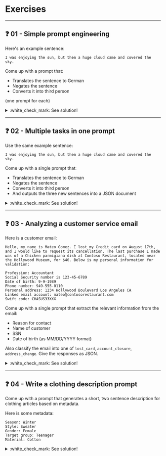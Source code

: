 # Exercises

___

## :question: 01 - Simple prompt engineering

Here's an example sentence:
```
I was enjoying the sun, but then a huge cloud came and covered the sky.
```

Come up with a prompt that:

* Translates the sentence to German
* Negates the sentence
* Converts it into third person

(one prompt for each)

<details>
  <summary>:white_check_mark: See solution!</summary>

* Translates the sentence to German:
  ```
  Translate the following sentence into German.
  
  Sentence: I was enjoying the sun, but then a huge cloud came and covered the sky.
  
  German translation:
  ```

* Negates the sentence:
  ```
  Negate the following sentence.

  Sentence: I was enjoying the sun, but then a huge cloud came and covered the sky.

  Negated sentence:
  ```

* Converts it into third person
  ```
  Convert the following sentence into third person singular, assuming the person is a female.
  
  Sentence: I was enjoying the sun, but then a huge cloud came and covered the sky.

  Converted sentence:
  ```

</details>

___

## :question: 02 - Multiple tasks in one prompt

Use the same example sentence:
```
I was enjoying the sun, but then a huge cloud came and covered the sky.
```

Come up with a single prompt that:

* Translates the sentence to German
* Negates the sentence
* Converts it into third person
* And outputs the three new sentences into a JSON document

<details>
  <summary>:white_check_mark: See solution!</summary>

```
Take the following sentence and perform three tasks on it:
 
1. Translate the sentence into German
2. Negate the sentence
3. Convert it into third person, and assume the person is a female.
The output should be a JSON document. Use the keys "translated", "negated" and "third_person" in the JSON. No need to include the original text.

Sentence: I was enjoying the sun, but then a huge cloud came and covered the sky.
 
JSON:
```

</details>

___

## :question: 03 - Analyzing a customer service email

Here is a customer email:

```
Hello, my name is Mateo Gomez. I lost my Credit card on August 17th, and I would like to request its cancellation. The last purchase I made was of a Chicken parmigiana dish at Contoso Restaurant, located near the Hollywood Museum, for $40. Below is my personal information for validation:

Profession: Accountant
Social Security number is 123-45-6789
Date of birth: 9-9-1989
Phone number: 949-555-0110
Personal address: 1234 Hollywood Boulevard Los Angeles CA
Linked email account: mateo@contosorestaurant.com
Swift code: CHASUS33XXX
```

Come up with a single prompt that extract the relevant information from the email:

* Reason for contact
* Name of customer
* SSN
* Date of birth (as MM/DD/YYYY format)

Also classify the email into one of `lost_card`, `account_closure`, `address_change`. 
Give the responses as JSON.

<details>
  <summary>:white_check_mark: See solution!</summary>

```
This is an email from a customer. Extract the following information:

- Reason for contact
- Classified reason for contact (can be one of "lost_card", "account_closure", "address_change")
- Name of customer
- SSN
- Date of birth

Extract it as JSON with keys reason, classified_reason, name, ssn, dob. For dob, use MM/DD/YYYY formatting.

Email:
Hello, my name is Mateo Gomez. I lost my Credit card on August 17th, and I would like to request its cancellation. The last purchase I made was of a Chicken parmigiana dish at Contoso Restaurant, located near the Hollywood Museum, for $40. Below is my personal information for validation:
Profession: Accountant
Social Security number is 123-45-6789
Date of birth: 9-9-1989
Phone number: 949-555-0110
Personal address: 1234 Hollywood Boulevard Los Angeles CA
Linked email account: mateo@contosorestaurant.com
Swift code: CHASUS33XXX

Result:
```

</details>

___

## :question: 04 - Write a clothing description prompt

Come up with a prompt that generates a short, two sentence description for clothing articles based on metadata.

Here is some metadata:
```
Season: Winter
Style: Sweater
Gender: Female
Target group: Teenager
Material: Cotton
```

<details>
  <summary>:white_check_mark: See solution!</summary>

```
Write a two sentence tagline for this clothing article. Make it more verbose.

Season: Winter
Style: Sweater
Gender: Female
Target group: Teenager
Material: Cotton

Tagline:
```